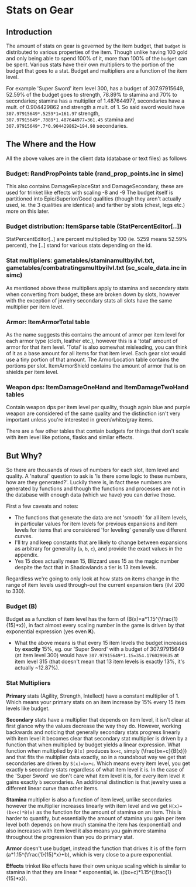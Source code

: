 # Stats on Gear

## Introduction
The amount of stats on gear is governed by the item budget, that `budget` is distributed to various properties of the item. Though unlike having 100 gold and only being able to spend 100% of it, more than 100% of the `budget` can be spent.
Various stats have their own multipliers to the portion of the budget that goes to a stat. Budget and multipliers are a function of the item level.

For example 'Super Sword' item level 300, has a budget of 307.97915649, 52.59% of the budget goes to strength, 78.89% to stamina and 70% to secondaries; stamina has a multiplier of 1.487644977, secondaries have a mult. of 0.904429862 and strength a mult. of 1.
So said sword would have `307.97915649*.5259*1=161.97` strength, `307.97915649*.7889*1.487644977=361.45` stamina and `307.97915649*.7*0.904429862=194.98` secondaries.

## The Where and the How
All the above values are in the client data (database or text files) as follows

### Budget: RandPropPoints table (rand_prop_points.inc in simc)
This also contains DamageReplaceStat and DamageSecondary, these are used for trinket like effects with scaling -8 and -9
The budget itself is partitioned into Epic/Superior/Good qualities (though they aren't actually used, ie. the 3 qualities are identical) and farther by slots (chest, legs etc.) more on this later.

### Budget distribution: ItemSparse table (StatPercentEditor[..])
StatPercentEditor[..] are percent multiplied by 100 (ie. 5259 means 52.59% percent), the [..] stand for various stats depending on the id.

### Stat multipliers: gametables/staminamultbyilvl.txt, gametables/combatratingsmultbyilvl.txt (sc_scale_data.inc in simc)
As mentioned above these multipliers apply to stamina and secondary stats when converting from budget, these are broken down by slots, however with the exception of jewelry secondary stats all slots have the same multiplier per item level.

### Armor: ItemArmorTotal table
As the name suggests this contains the amount of armor per item level for each armor type (cloth, leather etc.), however this is a 'total' amount of armor for that item level. 'Total' is also somewhat misleading, you can think of it as a base amount for all items for that item level. Each gear slot would use a tiny portion of that amount.
The ArmorLocation table contains the portions per slot. ItemArmorShield contains the amount of armor that is on shields per item level.

### Weapon dps: ItemDamageOneHand and ItemDamageTwoHand tables
Contain weapon dps per item level per quality, though again blue and purple weapon are considered of the same quality and the distinction isn't very important unless you're interested in green/white/gray items.

There are a few other tables that contain budgets for things that don't scale with item level like potions, flasks and similar effects.

## But Why?
So there are thousands of rows of numbers for each slot, item level and quality. A 'natural' question to ask is 'Is there some logic to these numbers, how are they generated?'.
Luckily there is, in fact these numbers are generated by functions and though the functions and processes are not in the database with enough data (which we have) you can derive those.

First a few caveats and notes:
- The functions that generate the data are not 'smooth' for all item levels, in particular values for item levels for previous expansions and item levels for items that are considered 'for leveling' generally use different curves.
- I'll try and keep constants that are likely to change between expansions as arbitrary for generality (`a`, `b`, `c`), and provide the exact values in the appendix.
- Yes 15 does actually mean 15, Blizzard uses 15 as the magic number despite the fact that in Shadowlands a tier is 13 item levels.

Regardless we're going to only look at how stats on items change in the range of item levels used through-out the current expansion tiers (ilvl 200 to 330).

### Budget (**B**)
Budget as a function of item level has the form of \(B(x)=a*1.15^{\frac{1}{15}*x}\), in fact almost every scaling number in the game is driven by that exponential expression (yes even **K**).
- What the above means is that every 15 item levels the budget increases by **exactly** 15%, eg. our 'Super Sword' with a budget of 307.97915649 (at item level 300) would have `307.97915649*1.15=354.1760299635` at item level 315 (that doesn't mean that 13 item levels is exactly 13%, it's actually ~12.87%).

### Stat Multipliers
**Primary** stats (Agility, Strength, Intellect) have a constant multiplier of 1. Which means your primary stats on an item increase by 15% every 15 item levels like budget.

**Secondary** stats have a multiplier that depends on item level, it isn't clear at first glance why the values decrease the way they do. However, working backwards and noticing that generally secondary stats progress linearly with item level it becomes clear that secondary stat multiplier is driven by a function that when multiplied by budget yields a linear expression.
What function when multiplied by `B(x)` produces `bx+c`, simply \(\frac{bx+c}{B(x)}\) and that fits the multiplier data exactly, so in a roundabout way we get that secondaries are driven by `S(x)=bx+c`.
Which means every item level, you get exactly `b` secondary stats regardless of what item level it is. In the case of the 'Super Sword' we don't care what item level it is, for every item level it gains exactly `b` secondaries.
An additional distinction is that jewelry uses a different linear curve than other items.

**Stamina** multiplier is also a function of item level, unlike secondaries however the multiplier increases linearly with item level and we get `H(x)=(bx+c)*B(x)` as the function for the amount of stamina on an item.
This is harder to quantify, but essentially the amount of stamina you gain per item level both depends on how much stamina the item has (exponential) and also increases with item level it also means you gain more stamina throughout the progression than you do primary stat.

**Armor** doesn't use budget, instead the function that drives it is of the form \(a*1.15^{\frac{1}{15}*x}+b\), which is very close to a pure exponential.

**Effects** trinket like effects have their own unique scaling which is similar to stamina in that they are linear * exponential, ie. \((bx+c)*1.15^{\frac{1}{15}*x}\).